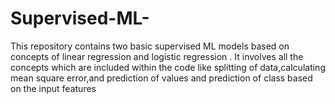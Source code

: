 # Supervised-ML-
This repository contains two basic supervised ML models based on concepts of linear regression and logistic regression .
It involves all the concepts which are included within the code like splitting of data,calculating mean square error,and prediction of values and prediction of class based on the input features
